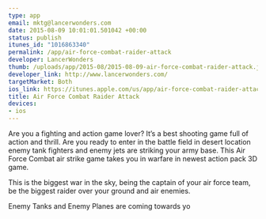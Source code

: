 ```yaml
--- 
type: app
email: mktg@lancerwonders.com
date: 2015-08-09 10:01:01.501042 +00:00
status: publish
itunes_id: "1016863340"
permalink: /app/air-force-combat-raider-attack
developer: LancerWonders
thumb: /uploads/app/2015-08/2015-08-09-air-force-combat-raider-attack.jpg
developer_link: http://www.lancerwonders.com/
targetMarket: Both
ios_link: https://itunes.apple.com/us/app/air-force-combat-raider-attack/id1016863340?mt=8
title: Air Force Combat Raider Attack
devices: 
- ios
---
```


Are you a fighting and action game lover? It’s a best shooting game full of action and thrill. 
Are you ready to enter in the battle field in desert location enemy tank fighters and enemy jets are striking your army base. 
This Air Force Combat air strike game takes you in warfare in newest action pack 3D game.


This is the biggest war in the sky, being the captain of your air force team, be the biggest raider over your ground and air enemies.

Enemy Tanks and Enemy Planes are coming towards yo
